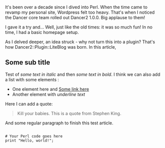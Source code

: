 It's been over a decade since I dived into Perl. When the time came to revamp my
personal site, Wordpress felt too heavy. That's when I noticed the Dancer core
team rolled out Dancer2 1.0.0. Big applause to them! 

I gave it a try and… Well, just like the old times: it was so much fun!
In no time, I had a basic homepage setup.

As I delved deeper, an idea struck - why not turn this into a plugin? That's how
Dancer2::Plugin::LiteBlog was born. In this article,

## Some sub title 

Test of _some text in italic_ and then *some text in bold*. I think we can also
add a list with some elements : 

  * One element here and [Some link here](https://example.com)
  * Another element with _underline text_

Here I can add a quote:

> Kill your babies. 
> This is a quote from Stephen King.

And some regular paragraph to finish this test article.

<pre><code class="perl">
# Your Perl code goes here
print "Hello, world!";
</code></pre>
